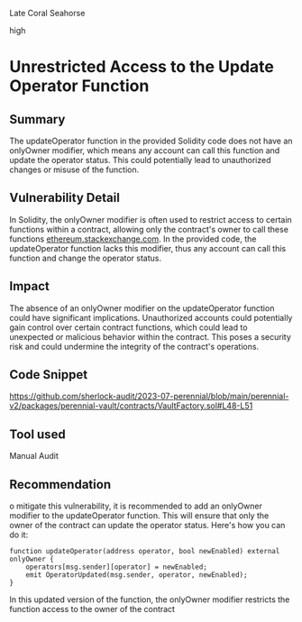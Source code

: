 Late Coral Seahorse

high

# Unrestricted Access to the Update Operator Function
## Summary
The updateOperator function in the provided Solidity code does not have an onlyOwner modifier, which means any account can call this function and update the operator status. This could potentially lead to unauthorized changes or misuse of the function.
## Vulnerability Detail
In Solidity, the onlyOwner modifier is often used to restrict access to certain functions within a contract, allowing only the contract's owner to call these functions [ethereum.stackexchange.com](https://ethereum.stackexchange.com/questions/88287/how-to-implement-owner-check-in-solidity). In the provided code, the updateOperator function lacks this modifier, thus any account can call this function and change the operator status.
## Impact
The absence of an onlyOwner modifier on the updateOperator function could have significant implications. Unauthorized accounts could potentially gain control over certain contract functions, which could lead to unexpected or malicious behavior within the contract. This poses a security risk and could undermine the integrity of the contract's operations.
## Code Snippet
https://github.com/sherlock-audit/2023-07-perennial/blob/main/perennial-v2/packages/perennial-vault/contracts/VaultFactory.sol#L48-L51
## Tool used
Manual Audit

## Recommendation
o mitigate this vulnerability, it is recommended to add an onlyOwner modifier to the updateOperator function. This will ensure that only the owner of the contract can update the operator status. Here's how you can do it:
```solidity
function updateOperator(address operator, bool newEnabled) external onlyOwner {
    operators[msg.sender][operator] = newEnabled;
    emit OperatorUpdated(msg.sender, operator, newEnabled);
}
```
In this updated version of the function, the onlyOwner modifier restricts the function access to the owner of the contract